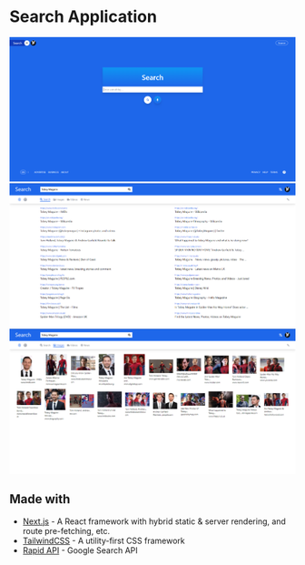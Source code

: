 # Search Application

[![Project thumbnail](./doc/thumbnail_1.png)](https://search-app-wders.vercel.app/)
[![Project thumbnail](./doc/thumbnail_2.png)](https://search-app-wders.vercel.app/)
[![Project thumbnail](./doc/thumbnail_3.png)](https://search-app-wders.vercel.app/)

## Made with

- [Next.js](https://reactjs.org/) - A React framework with hybrid static & server rendering, and route pre-fetching, etc.
- [TailwindCSS](https://tailwindcss.com/) - A utility-first CSS framework
- [Rapid API](https://rapidapi.com/apigeek/api/google-search3/) - Google Search API
